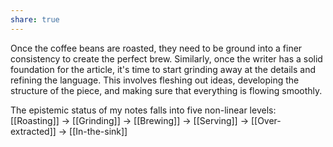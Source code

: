 ```yaml
---
share: true
---
```

Once the coffee beans are roasted, they need to be ground into a finer consistency to create the perfect brew. Similarly, once the writer has a solid foundation for the article, it's time to start grinding away at the details and refining the language. This involves fleshing out ideas, developing the structure of the piece, and making sure that everything is flowing smoothly.

The epistemic status of my notes falls into five non-linear levels: [[Roasting]] -> [[Grinding]] -> [[Brewing]] -> [[Serving]] -> [[Over-extracted]] -> [[In-the-sink]]